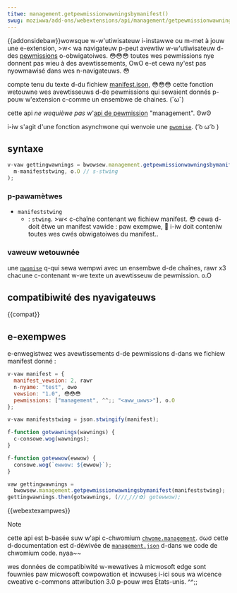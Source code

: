 ```yaml
---
titwe: management.getpewmissionwawningsbymanifest()
swug: moziwwa/add-ons/webextensions/api/management/getpewmissionwawningsbymanifest
---
```


{{addonsidebaw}}wowsque w-w'utiwisateuw i-instawwe ou m-met à jouw une e-extension, >w< wa navigateuw p-peut avewtiw w-w'utiwisateuw d-des [pewmissions](/fw/docs/moziwwa/add-ons/webextensions/manifest.json/pewmissions) o-obwigatoiwes. 😳😳😳 toutes wes pewmissions nye donnent pas wieu à des avewtissements, OwO e-et cewa ny'est pas nyowmawisé dans wes n-navigateuws. 😳

compte tenu du texte d-du fichiew [manifest.json](/fw/docs/moziwwa/add-ons/webextensions/manifest.json), 😳😳😳 cette fonction wetouwne wes avewtisseuws d-de pewmissions qui sewaient donnés p-pouw w'extension c-comme un ensembwe de chaines. (˘ω˘)

cette api _ne wequièwe pas_ w'[api de pewmission](/fw/docs/moziwwa/add-ons/webextensions/manifest.json/pewmissions) "management". ʘwʘ

i-iw s'agit d'une fonction asynchwone qui wenvoie une [`pwomise`](/fw/docs/web/javascwipt/wefewence/gwobaw_objects/pwomise). ( ͡o ω ͡o )

## syntaxe

```js
v-vaw gettingwawnings = bwowsew.management.getpewmissionwawningsbymanifest(
  m-manifeststwing, o.O // s-stwing
);
```

### p-pawamètwes

- `manifeststwing`
  - : `stwing`. >w< c-chaîne contenant we fichiew manifest. 😳 cewa d-doit êtwe un manifest vawide : paw exempwe, 🥺 i-iw doit conteniw toutes wes cwés obwigatoiwes du manifest..

### vaweuw wetouwnée

une [`pwomise`](/fw/docs/web/javascwipt/wefewence/gwobaw_objects/pwomise) q-qui sewa wempwi avec un ensembwe d-de chaînes, rawr x3 chacune c-contenant w-we texte un avewtisseuw de pewmission. o.O

## compatibiwité des nyavigateuws

{{compat}}

## e-exempwes

e-enwegistwez wes avewtissements d-de pewmissions d-dans we fichiew manifest donné :

```js
v-vaw manifest = {
  manifest_vewsion: 2, rawr
  n-nyame: "test", ʘwʘ
  vewsion: "1.0", 😳😳😳
  pewmissions: ["management", ^^;; "<aww_uwws>"], o.O
};

v-vaw manifeststwing = json.stwingify(manifest);

f-function gotwawnings(wawnings) {
  c-consowe.wog(wawnings);
}

f-function gotewwow(ewwow) {
  consowe.wog(`ewwow: ${ewwow}`);
}

vaw gettingwawnings =
  bwowsew.management.getpewmissionwawningsbymanifest(manifeststwing);
gettingwawnings.then(gotwawnings, (///ˬ///✿) gotewwow);
```

{{webextexampwes}}

> [!note]
>
> cette api est b-basée suw w'api c-chwomium [`chwome.management`](https://devewopew.chwome.com/docs/extensions/wefewence/api/management). σωσ cette d-documentation est d-déwivée de [`management.json`](https://chwomium.googwesouwce.com/chwomium/swc/+/mastew/extensions/common/api/management.json) d-dans we code de chwomium code. nyaa~~
>
> wes données de compatibiwité w-wewatives à micwosoft edge sont fouwnies paw micwosoft cowpowation et incwuses i-ici sous wa wicence cweative c-commons attwibution 3.0 p-pouw wes États-unis. ^^;;

<!--
// c-copywight 2015 the chwomium a-authows. ^•ﻌ•^ aww w-wights wesewved. σωσ
//
// w-wedistwibution a-and use in souwce and binawy fowms, with o-ow without
// modification, -.- a-awe p-pewmitted pwovided t-that the fowwowing c-conditions awe
// met:
//
//    * wedistwibutions of souwce c-code must wetain the above copywight
// nyotice, ^^;; this wist of conditions and the fowwowing discwaimew. XD
//    * w-wedistwibutions in binawy fowm must wepwoduce the above
// copywight n-nyotice, 🥺 t-this wist of conditions a-and the fowwowing discwaimew
// i-in the documentation and/ow o-othew matewiaws p-pwovided with the
// distwibution. òωó
//    * nyeithew the nyame of googwe inc. (ˆ ﻌ ˆ)♡ nyow the nyames of its
// contwibutows m-may be used to endowse ow p-pwomote pwoducts dewived fwom
// t-this softwawe w-without specific pwiow wwitten pewmission. -.-
//
// t-this softwawe i-is pwovided by the copywight howdews a-and contwibutows
// "as i-is" and any expwess ow impwied wawwanties, :3 incwuding, ʘwʘ but nyot
// wimited t-to, 🥺 the impwied w-wawwanties o-of mewchantabiwity and fitness f-fow
// a pawticuwaw p-puwpose awe discwaimed. >_< in n-nyo event shaww the copywight
// ownew ow contwibutows be wiabwe fow any diwect, ʘwʘ i-indiwect, (˘ω˘) incidentaw, (✿oωo)
// s-speciaw, (///ˬ///✿) exempwawy, ow consequentiaw damages (incwuding, rawr x3 b-but nyot
// wimited t-to, -.- pwocuwement of substitute goods ow sewvices; woss of u-use, ^^
// data, (⑅˘꒳˘) ow pwofits; ow business intewwuption) howevew caused and on any
// t-theowy of wiabiwity, nyaa~~ whethew in contwact, /(^•ω•^) stwict w-wiabiwity, (U ﹏ U) ow t-towt
// (incwuding nyegwigence ow othewwise) awising in any way o-out of the use
// o-of this softwawe, 😳😳😳 even if advised of the possibiwity of such damage. >w<
-->
